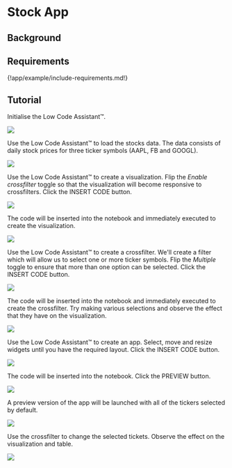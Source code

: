 # Stock App

## Background

## Requirements

{!app/example/include-requirements.md!}

## Tutorial


Initialise the Low Code Assistant™.

<img class="screenshot" src="../../../screenshots/app-example-stock-initialise.png">

Use the Low Code Assistant™ to load the stocks data. The data consists of daily stock prices for three ticker symbols (AAPL, FB and GOOGL).

<img class="screenshot" src="../../../screenshots/app-example-stock-load-data.png">

Use the Low Code Assistant™ to create a visualization. Flip the _Enable crossfilter_ toggle so that the visualization will become responsive to crossfilters. Click the <span class="blue-button">INSERT CODE</span> button.

<img class="screenshot" src="../../../screenshots/app-example-stock-create-visualization.png">

The code will be inserted into the notebook and immediately executed to create the visualization.

<img class="screenshot" src="../../../screenshots/app-example-stock-visualization-inserted.png">

Use the Low Code Assistant™ to create a crossfilter. We'll create a filter which will allow us to select one or more ticker symbols. Flip the _Multiple_ toggle to ensure that more than one option can be selected. Click the <span class="blue-button">INSERT CODE</span> button.

<img class="screenshot" src="../../../screenshots/app-example-stock-create-crossfilter.png">

The code will be inserted into the notebook and immediately executed to create the crossfilter. Try making various selections and observe the effect that they have on the visualization.

<img class="screenshot" src="../../../screenshots/app-example-stock-crossfilter-inserted.png">

Use the Low Code Assistant™ to create an app. Select, move and resize widgets until you have the required layout. Click the <span class="blue-button">INSERT CODE</span> button.

<img class="screenshot" src="../../../screenshots/app-example-stock-create-app.png">

The code will be inserted into the notebook. Click the <span class="blue-button">PREVIEW</span> button.

<img class="screenshot" src="../../../screenshots/app-example-stock-app-inserted.png">

A preview version of the app will be launched with all of the tickers selected by default.

<img class="screenshot" src="../../../screenshots/app-example-stock-preview-default.png">

Use the crossfilter to change the selected tickets. Observe the effect on the visualization and table.

<img class="screenshot" src="../../../screenshots/app-example-stock-preview-selected.png">